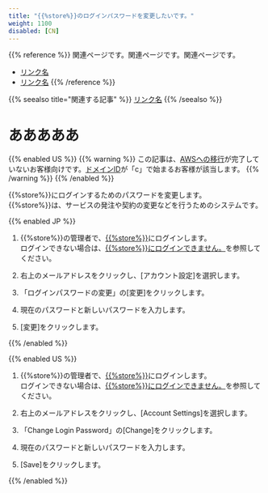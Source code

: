 ```yaml
---
title: "{{%store%}}のログインパスワードを変更したいです。"
weight: 1100
disabled: [CN]
---
```


{{% reference %}}
関連ページです。関連ページです。関連ページです。

* [リンク名](URL)
* [リンク名](URL)
{{% /reference %}}

{{% seealso title="関連する記事" %}}
[リンク名](URL)
{{% /seealso %}}

# あああああ

{{% enabled US %}}
{{% warning %}}
この記事は、[AWSへの移行](https://www.kintone.com/aws-migration/)が完了していないお客様向けです。[ドメインID](/general/ja/admin/list_old/domainid.html)が「c」で始まるお客様が該当します。
{{% /warning %}}
{{% /enabled %}}

{{%store%}}にログインするためのパスワードを変更します。  
{{%store%}}は、サービスの発注や契約の変更などを行うためのシステムです。

{{% enabled JP %}}

1. {{%store%}}の管理者で、[{{%store%}}](https://store.{{%cybozu_com%}}/login)にログインします。  
  ログインできない場合は、[{{%store%}}にログインできません。](/general/ja/login/store_account.html)を参照してください。  

1. 右上のメールアドレスをクリックし、[アカウント設定]を選択します。  

1. 「ログインパスワードの変更」の[変更]をクリックします。  

1. 現在のパスワードと新しいパスワードを入力します。  

1. [変更]をクリックします。  

{{% /enabled %}}

{{% enabled US %}}

1. {{%store%}}の管理者で、[{{%store%}}](https://store.{{%cybozu_com%}}/login)にログインします。  
  ログインできない場合は、[{{%store%}}にログインできません。](/general/ja/login/store_account.html)を参照してください。  

1. 右上のメールアドレスをクリックし、[Account Settings]を選択します。  

1. 「Change Login Password」の[Change]をクリックします。  

1. 現在のパスワードと新しいパスワードを入力します。  

1. [Save]をクリックします。  

{{% /enabled %}}
